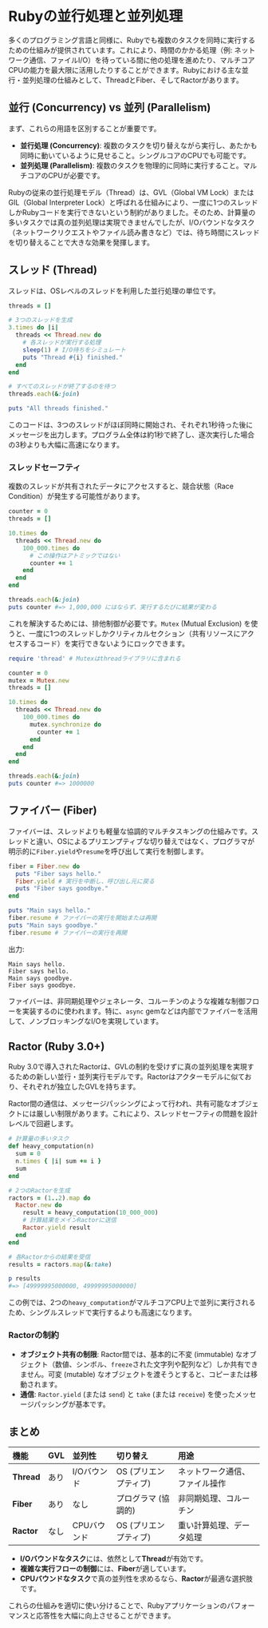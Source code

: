 # Rubyの並行処理と並列処理

多くのプログラミング言語と同様に、Rubyでも複数のタスクを同時に実行するための仕組みが提供されています。これにより、時間のかかる処理（例: ネットワーク通信、ファイルI/O）を待っている間に他の処理を進めたり、マルチコアCPUの能力を最大限に活用したりすることができます。Rubyにおける主な並行・並列処理の仕組みとして、ThreadとFiber、そしてRactorがあります。

## 並行 (Concurrency) vs 並列 (Parallelism)

まず、これらの用語を区別することが重要です。

- **並行処理 (Concurrency)**: 複数のタスクを切り替えながら実行し、あたかも同時に動いているように見せること。シングルコアのCPUでも可能です。
- **並列処理 (Parallelism)**: 複数のタスクを物理的に同時に実行すること。マルチコアのCPUが必要です。

Rubyの従来の並行処理モデル（Thread）は、GVL（Global VM Lock）またはGIL（Global Interpreter Lock）と呼ばれる仕組みにより、一度に1つのスレッドしかRubyコードを実行できないという制約がありました。そのため、計算量の多いタスクでは真の並列処理は実現できませんでしたが、I/Oバウンドなタスク（ネットワークリクエストやファイル読み書きなど）では、待ち時間にスレッドを切り替えることで大きな効果を発揮します。

## スレッド (Thread)

スレッドは、OSレベルのスレッドを利用した並行処理の単位です。

```ruby
threads = []

# 3つのスレッドを生成
3.times do |i|
  threads << Thread.new do
    # 各スレッドが実行する処理
    sleep(1) # I/O待ちをシミュレート
    puts "Thread #{i} finished."
  end
end

# すべてのスレッドが終了するのを待つ
threads.each(&:join)

puts "All threads finished."
```

このコードは、3つのスレッドがほぼ同時に開始され、それぞれ1秒待った後にメッセージを出力します。プログラム全体は約1秒で終了し、逐次実行した場合の3秒よりも大幅に高速になります。

### スレッドセーフティ

複数のスレッドが共有されたデータにアクセスすると、競合状態（Race Condition）が発生する可能性があります。

```ruby
counter = 0
threads = []

10.times do
  threads << Thread.new do
    100_000.times do
      # この操作はアトミックではない
      counter += 1
    end
  end
end

threads.each(&:join)
puts counter #=> 1,000,000 にはならず、実行するたびに結果が変わる
```

これを解決するためには、排他制御が必要です。`Mutex` (Mutual Exclusion) を使うと、一度に1つのスレッドしかクリティカルセクション（共有リソースにアクセスするコード）を実行できないようにロックできます。

```ruby
require 'thread' # Mutexはthreadライブラリに含まれる

counter = 0
mutex = Mutex.new
threads = []

10.times do
  threads << Thread.new do
    100_000.times do
      mutex.synchronize do
        counter += 1
      end
    end
  end
end

threads.each(&:join)
puts counter #=> 1000000
```

## ファイバー (Fiber)

ファイバーは、スレッドよりも軽量な協調的マルチタスキングの仕組みです。スレッドと違い、OSによるプリエンプティブな切り替えではなく、プログラマが明示的に`Fiber.yield`や`resume`を呼び出して実行を制御します。

```ruby
fiber = Fiber.new do
  puts "Fiber says hello."
  Fiber.yield # 実行を中断し、呼び出し元に戻る
  puts "Fiber says goodbye."
end

puts "Main says hello."
fiber.resume # ファイバーの実行を開始または再開
puts "Main says goodbye."
fiber.resume # ファイバーの実行を再開
```

出力:
```
Main says hello.
Fiber says hello.
Main says goodbye.
Fiber says goodbye.
```

ファイバーは、非同期処理やジェネレータ、コルーチンのような複雑な制御フローを実装するのに使われます。特に、`async` gemなどは内部でファイバーを活用して、ノンブロッキングなI/Oを実現しています。

## Ractor (Ruby 3.0+)

Ruby 3.0で導入されたRactorは、GVLの制約を受けずに真の並列処理を実現するための新しい並行・並列実行モデルです。Ractorはアクターモデルに似ており、それぞれが独立したGVLを持ちます。

Ractor間の通信は、メッセージパッシングによって行われ、共有可能なオブジェクトには厳しい制限があります。これにより、スレッドセーフティの問題を設計レベルで回避します。

```ruby
# 計算量の多いタスク
def heavy_computation(n)
  sum = 0
  n.times { |i| sum += i }
  sum
end

# 2つのRactorを生成
ractors = (1..2).map do
  Ractor.new do
    result = heavy_computation(10_000_000)
    # 計算結果をメインRactorに送信
    Ractor.yield result
  end
end

# 各Ractorからの結果を受信
results = ractors.map(&:take)

p results
#=> [49999995000000, 49999995000000]
```

この例では、2つの`heavy_computation`がマルチコアCPU上で並列に実行されるため、シングルスレッドで実行するよりも高速になります。

### Ractorの制約

- **オブジェクト共有の制限**: Ractor間では、基本的に不変 (immutable) なオブジェクト（数値、シンボル、`freeze`された文字列や配列など）しか共有できません。可変 (mutable) なオブジェクトを渡そうとすると、コピーまたは移動されます。
- **通信**: `Ractor.yield` (または `send`) と `take` (または `receive`) を使ったメッセージパッシングが基本です。

## まとめ

| 機能 | GVL | 並列性 | 切り替え | 用途 |
| :--- | :--- | :--- | :--- | :--- |
| **Thread** | あり | I/Oバウンド | OS (プリエンプティブ) | ネットワーク通信、ファイル操作 |
| **Fiber** | あり | なし | プログラマ (協調的) | 非同期処理、コルーチン |
| **Ractor** | なし | CPUバウンド | OS (プリエンプティブ) | 重い計算処理、データ処理 |

- **I/Oバウンドなタスク**には、依然として**Thread**が有効です。
- **複雑な実行フローの制御**には、**Fiber**が適しています。
- **CPUバウンドなタスク**で真の並列性を求めるなら、**Ractor**が最適な選択肢です。

これらの仕組みを適切に使い分けることで、Rubyアプリケーションのパフォーマンスと応答性を大幅に向上させることができます。
